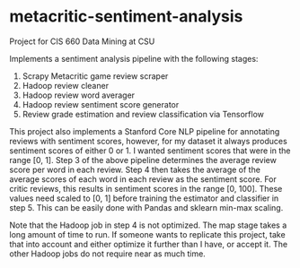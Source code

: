 # metacritic-sentiment-analysis
Project for CIS 660 Data Mining at CSU


Implements a sentiment analysis pipeline with the following stages:
1. Scrapy Metacritic game review scraper
2. Hadoop review cleaner
3. Hadoop review word averager
4. Hadoop review sentiment score generator
5. Review grade estimation and review classification via Tensorflow


This project also implements a Stanford Core NLP pipeline for annotating reviews with sentiment scores, however, for my dataset it always produces sentiment scores of either 0 or 1. I wanted sentiment scores that were in the range \[0, 1\]. Step 3 of the above pipeline determines the average review score per word in each review. Step 4 then takes the average of the average scores of each word in each review as the sentiment score. For critic reviews, this results in sentiment scores in the range \[0, 100\]. These values need scaled to \[0, 1\] before training the estimator and classifier in step 5. This can be easily done with Pandas and sklearn min-max scaling.


Note that the Hadoop job in step 4 is not optimized. The map stage takes a long amount of time to run. If someone wants to replicate this project, take that into account and either optimize it further than I have, or accept it. The other Hadoop jobs do not require near as much time.

